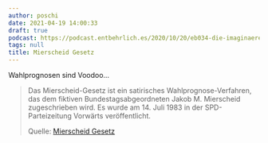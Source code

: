 ```yaml
---
author: poschi
date: 2021-04-19 14:00:33
draft: true
podcast: https://podcast.entbehrlich.es/2020/10/20/eb034-die-imaginaere-bundeskobra/
tags: null
title: Mierscheid Gesetz
---
```


Wahlprognosen sind Voodoo...

> Das Mierscheid-Gesetz ist ein satirisches Wahlprognose-Verfahren, das dem
> fiktiven Bundestagsabgeordneten Jakob M. Mierscheid zugeschrieben wird. Es
> wurde am 14. Juli 1983 in der SPD-Parteizeitung Vorwärts veröffentlicht.
>
> Quelle: [Mierscheid Gesetz](https://de.wikipedia.org/wiki/Mierscheid-Gesetz)